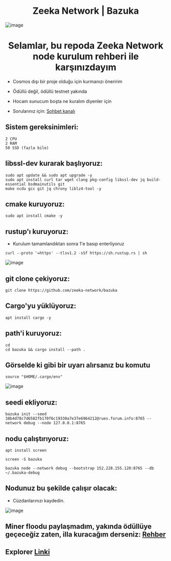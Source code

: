 # <h1 align="center"> Zeeka Network | Bazuka </h1>

![image](https://user-images.githubusercontent.com/101149671/188958599-67a3b79f-9dc1-450f-b2fd-4461598b9100.png)

<h1 align="center"> Selamlar, bu repoda Zeeka Network node kurulum rehberi ile karşınızdayım </h1>

 * Cosmos dışı bir proje olduğu için kurmanızı öneririm

 * Ödüllü değil, ödüllü testnet yakında

 * Hocam sunucum boşta ne kuralım diyenler için

 * Sorularınız için: [Sohbet kanalı](https://t.me/ZeekaNetworkTurkish)

## Sistem gereksinimleri:
```
2 CPU
2 RAM
50 SSD (fazla bile)
```

## libssl-dev kurarak başlıyoruz:
```
sudo apt update && sudo apt upgrade -y
sudo apt install curl tar wget clang pkg-config libssl-dev jq build-essential bsdmainutils git 
make ncdu gcc git jq chrony liblz4-tool -y
```

## cmake kuruyoruz:
```
sudo apt install cmake -y
```

## rustup'ı kuruyoruz:

 * Kurulum tamamlandıktan sonra 1'e basıp enterliyoruz

```
curl --proto '=https' --tlsv1.2 -sSf https://sh.rustup.rs | sh
```
![image](https://user-images.githubusercontent.com/101149671/188959152-b52fae46-8004-4fa5-9ca3-e0758c6f3301.png)

## git clone çekiyoruz:
```
git clone https://github.com/zeeka-network/bazuka
```

## Cargo'yu yüklüyoruz:
```
apt install cargo -y
```

## path'i kuruyoruz:

```
cd
cd bazuka && cargo install --path .
```

## Görselde ki gibi bir uyarı alırsanız bu komutu
```
source "$HOME/.cargo/env"
```

![image](https://user-images.githubusercontent.com/101149671/188959534-3ea71c13-fe85-430b-8cdb-8c0650c982ec.png)

## seedi ekliyoruz:
```
bazuka init --seed 38b4d78c7d6582fb170f6c19330a7e37e6964212@rues.forum.info:8765 --network debug --node 127.0.0.1:8765
```

## nodu çalıştırıyoruz:
```
apt install screen
```
```
screen -S bazuka
```
```
bazuka node --network debug --bootstrap 152.228.155.120:8765 --db ~/.bazuka-debug
```

## Nodunuz bu şekilde çalışır olacak:

 * Cüzdanlarınızı kaydedin.

![image](https://user-images.githubusercontent.com/101149671/188964602-895b445c-8829-4d72-bb5a-ed57a0a41f84.png)

## Miner floodu paylaşmadım, yakında ödüllüye geçeceğiz zaten, illa kuracağım derseniz: [Rehber](https://github.com/zeeka-network/bazuka)

## Explorer [Linki](http://152.228.155.120:8000/)
